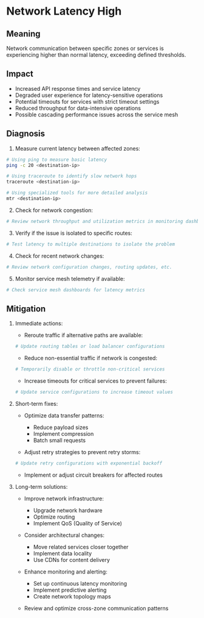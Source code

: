 # Network Latency High

## Meaning
Network communication between specific zones or services is experiencing higher than normal latency, exceeding defined thresholds.

## Impact
- Increased API response times and service latency
- Degraded user experience for latency-sensitive operations
- Potential timeouts for services with strict timeout settings
- Reduced throughput for data-intensive operations
- Possible cascading performance issues across the service mesh

## Diagnosis
1. Measure current latency between affected zones:
```bash
# Using ping to measure basic latency
ping -c 20 <destination-ip>

# Using traceroute to identify slow network hops
traceroute <destination-ip>

# Using specialized tools for more detailed analysis
mtr <destination-ip>
```

2. Check for network congestion:
```bash
# Review network throughput and utilization metrics in monitoring dashboard
```

3. Verify if the issue is isolated to specific routes:
```bash
# Test latency to multiple destinations to isolate the problem
```

4. Check for recent network changes:
```bash
# Review network configuration changes, routing updates, etc.
```

5. Monitor service mesh telemetry if available:
```bash
# Check service mesh dashboards for latency metrics
```

## Mitigation
1. Immediate actions:
   - Reroute traffic if alternative paths are available:
   ```bash
   # Update routing tables or load balancer configurations
   ```
   
   - Reduce non-essential traffic if network is congested:
   ```bash
   # Temporarily disable or throttle non-critical services
   ```
   
   - Increase timeouts for critical services to prevent failures:
   ```bash
   # Update service configurations to increase timeout values
   ```

2. Short-term fixes:
   - Optimize data transfer patterns:
     - Reduce payload sizes
     - Implement compression
     - Batch small requests
   
   - Adjust retry strategies to prevent retry storms:
   ```bash
   # Update retry configurations with exponential backoff
   ```
   
   - Implement or adjust circuit breakers for affected routes

3. Long-term solutions:
   - Improve network infrastructure:
     - Upgrade network hardware
     - Optimize routing
     - Implement QoS (Quality of Service)
   
   - Consider architectural changes:
     - Move related services closer together
     - Implement data locality
     - Use CDNs for content delivery
   
   - Enhance monitoring and alerting:
     - Set up continuous latency monitoring
     - Implement predictive alerting
     - Create network topology maps
   
   - Review and optimize cross-zone communication patterns